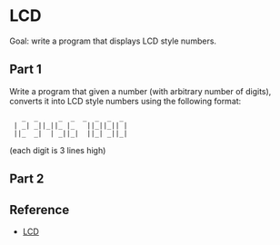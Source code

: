 # LCD

Goal: write a program that displays LCD style numbers.

## Part 1

Write a program that given a number (with arbitrary number of digits), converts it into LCD style numbers using the following format:

```shell
   _  _     _  _  _  _  _  _ 
 | _| _||_||_ |_   ||_||_|| | 
 ||_  _|  | _||_|  ||_| _||_| 
```

(each digit is 3 lines high)

## Part 2

## Reference

- [LCD](https://codingdojo.org/kata/NumberToLCD/)